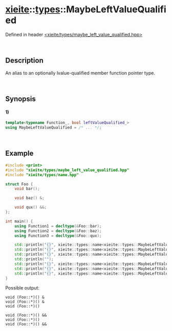 # [xieite](../../xieite.md)\:\:[types](../../types.md)\:\:MaybeLeftValueQualified
Defined in header [<xieite/types/maybe_left_value_qualified.hpp>](../../../include/xieite/types/maybe_left_value_qualified.hpp)

&nbsp;

## Description
An alias to an optionally lvalue-qualified member function pointer type.

&nbsp;

## Synopsis
#### 1)
```cpp
template<typename Function_, bool leftValueQualified_>
using MaybeLeftValueQualified = /* ... */;
```

&nbsp;

## Example
```cpp
#include <print>
#include "xieite/types/maybe_left_value_qualified.hpp"
#include "xieite/types/name.hpp"

struct Foo {
    void bar();

    void baz() &;

    void qux() &&;
};

int main() {
    using Function1 = decltype(&Foo::bar);
    using Function2 = decltype(&Foo::baz);
    using Function3 = decltype(&Foo::qux);

    std::println("{}", xieite::types::name<xieite::types::MaybeLeftValueQualified<Function1, true>>);
    std::println("{}", xieite::types::name<xieite::types::MaybeLeftValueQualified<Function2, true>>);
    std::println("{}", xieite::types::name<xieite::types::MaybeLeftValueQualified<Function3, true>>);
    std::println("");
    std::println("{}", xieite::types::name<xieite::types::MaybeLeftValueQualified<Function1, false>>);
    std::println("{}", xieite::types::name<xieite::types::MaybeLeftValueQualified<Function2, false>>);
    std::println("{}", xieite::types::name<xieite::types::MaybeLeftValueQualified<Function3, false>>);
}
```
Possible output:
```
void (Foo::*)() &
void (Foo::*)() &
void (Foo::*)()

void (Foo::*)() &&
void (Foo::*)()
void (Foo::*)() &&
```
